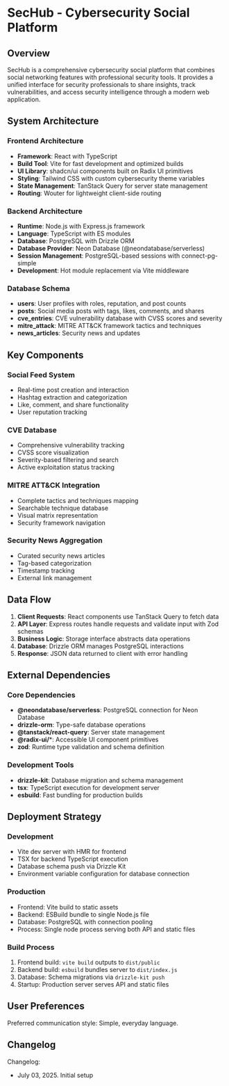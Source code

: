 # SecHub - Cybersecurity Social Platform

## Overview

SecHub is a comprehensive cybersecurity social platform that combines social networking features with professional security tools. It provides a unified interface for security professionals to share insights, track vulnerabilities, and access security intelligence through a modern web application.

## System Architecture

### Frontend Architecture
- **Framework**: React with TypeScript
- **Build Tool**: Vite for fast development and optimized builds
- **UI Library**: shadcn/ui components built on Radix UI primitives
- **Styling**: Tailwind CSS with custom cybersecurity theme variables
- **State Management**: TanStack Query for server state management
- **Routing**: Wouter for lightweight client-side routing

### Backend Architecture
- **Runtime**: Node.js with Express.js framework
- **Language**: TypeScript with ES modules
- **Database**: PostgreSQL with Drizzle ORM
- **Database Provider**: Neon Database (@neondatabase/serverless)
- **Session Management**: PostgreSQL-based sessions with connect-pg-simple
- **Development**: Hot module replacement via Vite middleware

### Database Schema
- **users**: User profiles with roles, reputation, and post counts
- **posts**: Social media posts with tags, likes, comments, and shares
- **cve_entries**: CVE vulnerability database with CVSS scores and severity
- **mitre_attack**: MITRE ATT&CK framework tactics and techniques
- **news_articles**: Security news and updates

## Key Components

### Social Feed System
- Real-time post creation and interaction
- Hashtag extraction and categorization
- Like, comment, and share functionality
- User reputation tracking

### CVE Database
- Comprehensive vulnerability tracking
- CVSS score visualization
- Severity-based filtering and search
- Active exploitation status tracking

### MITRE ATT&CK Integration
- Complete tactics and techniques mapping
- Searchable technique database
- Visual matrix representation
- Security framework navigation

### Security News Aggregation
- Curated security news articles
- Tag-based categorization
- Timestamp tracking
- External link management

## Data Flow

1. **Client Requests**: React components use TanStack Query to fetch data
2. **API Layer**: Express routes handle requests and validate input with Zod schemas
3. **Business Logic**: Storage interface abstracts data operations
4. **Database**: Drizzle ORM manages PostgreSQL interactions
5. **Response**: JSON data returned to client with error handling

## External Dependencies

### Core Dependencies
- **@neondatabase/serverless**: PostgreSQL connection for Neon Database
- **drizzle-orm**: Type-safe database operations
- **@tanstack/react-query**: Server state management
- **@radix-ui/***: Accessible UI component primitives
- **zod**: Runtime type validation and schema definition

### Development Tools
- **drizzle-kit**: Database migration and schema management
- **tsx**: TypeScript execution for development server
- **esbuild**: Fast bundling for production builds

## Deployment Strategy

### Development
- Vite dev server with HMR for frontend
- TSX for backend TypeScript execution
- Database schema push via Drizzle Kit
- Environment variable configuration for database connection

### Production
- Frontend: Vite build to static assets
- Backend: ESBuild bundle to single Node.js file
- Database: PostgreSQL with connection pooling
- Process: Single node process serving both API and static files

### Build Process
1. Frontend build: `vite build` outputs to `dist/public`
2. Backend build: `esbuild` bundles server to `dist/index.js`
3. Database: Schema migrations via `drizzle-kit push`
4. Startup: Production server serves API and static files

## User Preferences

Preferred communication style: Simple, everyday language.

## Changelog

Changelog:
- July 03, 2025. Initial setup